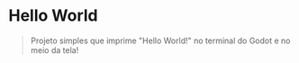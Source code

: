 # Hello World

  > Projeto simples que imprime "Hello World!" no terminal do Godot e no meio da tela!
